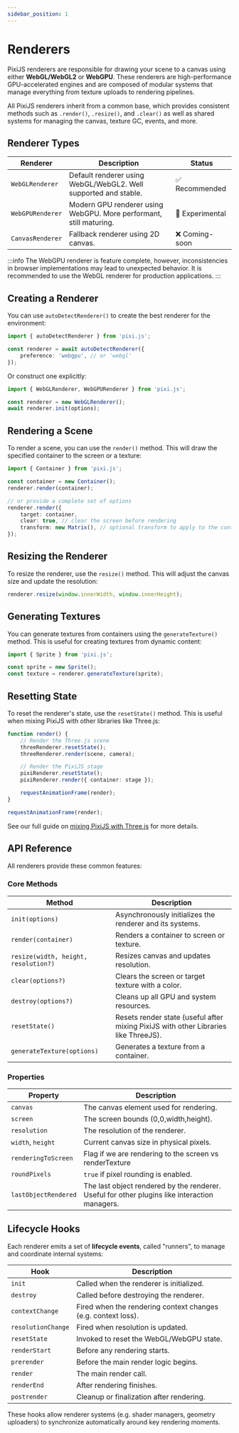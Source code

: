 ```yaml
---
sidebar_position: 1
---
```


# Renderers

PixiJS renderers are responsible for drawing your scene to a canvas using either **WebGL/WebGL2** or **WebGPU**. These renderers are high-performance GPU-accelerated engines and are composed of modular systems that manage everything from texture uploads to rendering pipelines.

All PixiJS renderers inherit from a common base, which provides consistent methods such as `.render()`, `.resize()`, and `.clear()` as well as shared systems for managing the canvas, texture GC, events, and more.

## Renderer Types

| Renderer         | Description                                                        | Status          |
| ---------------- | ------------------------------------------------------------------ | --------------- |
| `WebGLRenderer`  | Default renderer using WebGL/WebGL2. Well supported and stable.    | ✅ Recommended  |
| `WebGPURenderer` | Modern GPU renderer using WebGPU. More performant, still maturing. | 🚧 Experimental |
| `CanvasRenderer` | Fallback renderer using 2D canvas.                                 | ❌ Coming-soon  |

:::info
The WebGPU renderer is feature complete, however, inconsistencies in browser implementations may lead to unexpected behavior. It is recommended to use the WebGL renderer for production applications.
:::

## Creating a Renderer

You can use `autoDetectRenderer()` to create the best renderer for the environment:

```ts
import { autoDetectRenderer } from 'pixi.js';

const renderer = await autoDetectRenderer({
    preference: 'webgpu', // or 'webgl'
});
```

Or construct one explicitly:

```ts
import { WebGLRenderer, WebGPURenderer } from 'pixi.js';

const renderer = new WebGLRenderer();
await renderer.init(options);
```

## Rendering a Scene

To render a scene, you can use the `render()` method. This will draw the specified container to the screen or a texture:

```ts
import { Container } from 'pixi.js';

const container = new Container();
renderer.render(container);

// or provide a complete set of options
renderer.render({
    target: container,
    clear: true, // clear the screen before rendering
    transform: new Matrix(), // optional transform to apply to the container
});
```

## Resizing the Renderer

To resize the renderer, use the `resize()` method. This will adjust the canvas size and update the resolution:

```ts
renderer.resize(window.innerWidth, window.innerHeight);
```

## Generating Textures

You can generate textures from containers using the `generateTexture()` method. This is useful for creating textures from dynamic content:

```ts
import { Sprite } from 'pixi.js';

const sprite = new Sprite();
const texture = renderer.generateTexture(sprite);
```

## Resetting State

To reset the renderer's state, use the `resetState()` method. This is useful when mixing PixiJS with other libraries like Three.js:

```ts
function render() {
    // Render the Three.js scene
    threeRenderer.resetState();
    threeRenderer.render(scene, camera);

    // Render the PixiJS stage
    pixiRenderer.resetState();
    pixiRenderer.render({ container: stage });

    requestAnimationFrame(render);
}

requestAnimationFrame(render);
```

See our full guide on [mixing PixiJS with Three.js](../../third-party/mixing-three-and-pixi.mdx) for more details.

## API Reference

All renderers provide these common features:

### Core Methods

| Method                               | Description                                                                         |
| ------------------------------------ | ----------------------------------------------------------------------------------- |
| `init(options)`                      | Asynchronously initializes the renderer and its systems.                            |
| `render(container)`                  | Renders a container to screen or texture.                                           |
| `resize(width, height, resolution?)` | Resizes canvas and updates resolution.                                              |
| `clear(options?)`                    | Clears the screen or target texture with a color.                                   |
| `destroy(options?)`                  | Cleans up all GPU and system resources.                                             |
| `resetState()`                       | Resets render state (useful after mixing PixiJS with other Libraries like ThreeJS). |
| `generateTexture(options)`           | Generates a texture from a container.                                               |

### Properties

| Property             | Description                                                                                   |
| -------------------- | --------------------------------------------------------------------------------------------- |
| `canvas`             | The canvas element used for rendering.                                                        |
| `screen`             | The screen bounds (0,0,width,height).                                                         |
| `resolution`         | The resolution of the renderer.                                                               |
| `width`, `height`    | Current canvas size in physical pixels.                                                       |
| `renderingToScreen`  | Flag if we are rendering to the screen vs renderTexture                                       |
| `roundPixels`        | `true` if pixel rounding is enabled.                                                          |
| `lastObjectRendered` | The last object rendered by the renderer. Useful for other plugins like interaction managers. |

## Lifecycle Hooks

Each renderer emits a set of **lifecycle events**, called "runners", to manage and coordinate internal systems:

| Hook               | Description                                                   |
| ------------------ | ------------------------------------------------------------- |
| `init`             | Called when the renderer is initialized.                      |
| `destroy`          | Called before destroying the renderer.                        |
| `contextChange`    | Fired when the rendering context changes (e.g. context loss). |
| `resolutionChange` | Fired when resolution is updated.                             |
| `resetState`       | Invoked to reset the WebGL/WebGPU state.                      |
| `renderStart`      | Before any rendering starts.                                  |
| `prerender`        | Before the main render logic begins.                          |
| `render`           | The main render call.                                         |
| `renderEnd`        | After rendering finishes.                                     |
| `postrender`       | Cleanup or finalization after rendering.                      |

These hooks allow renderer systems (e.g. shader managers, geometry uploaders) to synchronize automatically around key rendering moments.
